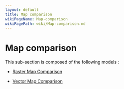 ```yaml
---
layout: default
title: Map comparison
wikiPageName: Map-comparison
wikiPagePath: wiki/Map-comparison.md
---
```


# Map comparison

This sub-section is composed of the following models :

* [Raster Map Comparison](references#MapcomparisonRasterMapComparison)

* [Vector Map Comparison](references#MapcomparisonVectorMapComparison)

